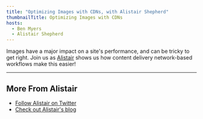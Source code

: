 ```yaml
---
title: "Optimizing Images with CDNs, with Alistair Shepherd"
thumbnailTitle: Optimizing Images with CDNs
hosts:
  - Ben Myers
  - Alistair Shepherd
---
```


Images have a major impact on a site's performance, and can be tricky to get right. Join us as [Alistair](https://twitter.com/Accudio) shows us how content delivery network-based workflows make this easier!

---

## More From Alistair

- [Follow Alistair on Twitter](https://twitter.com/Accudio)
- [Check out Alistair's blog](https://alistairshepherd.uk/writing/)
